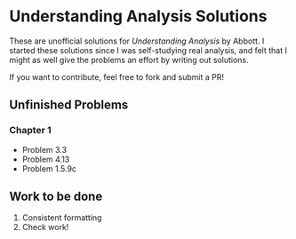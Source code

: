 # Understanding Analysis Solutions

These are unofficial solutions for _Understanding Analysis_ by Abbott.
I started these solutions since I was self-studying real analysis,
and felt that I might as well give the problems an effort by writing
out solutions.

If you want to contribute, feel free to fork and submit a PR!

## Unfinished Problems

### Chapter 1

- Problem 3.3
- Problem 4.13
- Problem 1.5.9c

## Work to be done

1. Consistent formatting
2. Check work!
